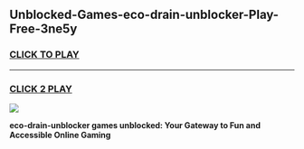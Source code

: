 
## Unblocked-Games-eco-drain-unblocker-Play-Free-3ne5y
<h3>
<a href="https://premium76.site?title=eco-drain-unblocker&ref=23A">CLICK TO PLAY</a></h3>
<hr>

<h3>
<a href="https://premium76.site?title=eco-drain-unblocker&ref=23A">CLICK 2 PLAY</a>
  
</h3>

<a href="https://premium76.site?title=eco-drain-unblocker&ref=23A"><img src="https://clearcache.store/games.png"></a>


**eco-drain-unblocker games unblocked: Your Gateway to Fun and Accessible Online Gaming**
